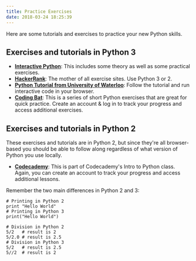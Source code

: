 ```yaml
---
title: Practice Exercises
date: 2018-03-24 18:25:39
---
```


Here are some tutorials and exercises to practice your new Python skills.

## Exercises and tutorials in Python 3

- [**Interactive Python**](http://interactivepython.org/runestone/static/thinkcspy/toc.html): This includes some theory as well as some practical exercises.
- [**HackerRank**](https://www.hackerrank.com/): The mother of all exercise sites. Use Python 3 or 2.
- [**Python Tutorial from University of Waterloo**](http://cscircles.cemc.uwaterloo.ca/dev/): Follow the tutorial and run interactive code in your browser.
- [**Coding Bat**](www.codingbat.com): This is a series of short Python exercises that are great for quick practice. Create an account & log in to track your progress and access additional exercises.

## Exercises and tutorials in Python 2

These exercises and tutorials are in Python 2, but since they're all browser-based you should be able to follow along regardless of what version of Python you use locally. 

- [**Codecademy**](http://www.codecademy.com/courses/python-beginner-en-kSQwt/0/1): This is part of Codecademy's Intro to Python class. Again, you can create an account to track your progress and access additional lessons.

Remember the two main differences in Python 2 and 3:

```
# Printing in Python 2
print "Hello World"
# Printing in Python 3
print("Hello World")

# Division in Python 2
5/2   # result is 2
5/2.0 # result is 2.5
# Division in Python 3
5/2   # result is 2.5
5//2  # result is 2
```
